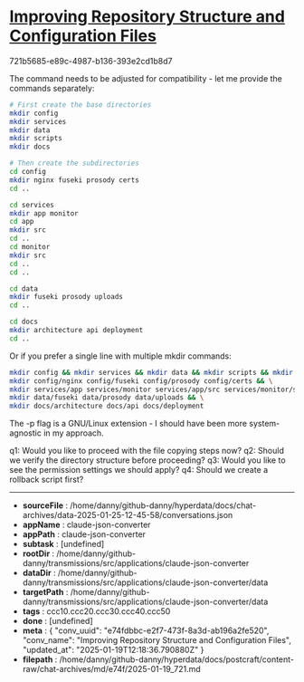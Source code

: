 # [Improving Repository Structure and Configuration Files](https://claude.ai/chat/e74fdbbc-e2f7-473f-8a3d-ab196a2fe520)

721b5685-e89c-4987-b136-393e2cd1b8d7

 The command needs to be adjusted for compatibility - let me provide the commands separately:

```bash
# First create the base directories
mkdir config
mkdir services
mkdir data
mkdir scripts
mkdir docs

# Then create the subdirectories
cd config
mkdir nginx fuseki prosody certs
cd ..

cd services
mkdir app monitor
cd app
mkdir src
cd ..
cd monitor
mkdir src
cd ..
cd ..

cd data
mkdir fuseki prosody uploads
cd ..

cd docs
mkdir architecture api deployment
cd ..
```

Or if you prefer a single line with multiple mkdir commands:

```bash
mkdir config && mkdir services && mkdir data && mkdir scripts && mkdir docs && \
mkdir config/nginx config/fuseki config/prosody config/certs && \
mkdir services/app services/monitor services/app/src services/monitor/src && \
mkdir data/fuseki data/prosody data/uploads && \
mkdir docs/architecture docs/api docs/deployment
```

The -p flag is a GNU/Linux extension - I should have been more system-agnostic in my approach.

q1: Would you like to proceed with the file copying steps now?
q2: Should we verify the directory structure before proceeding?
q3: Would you like to see the permission settings we should apply?
q4: Should we create a rollback script first?

---

* **sourceFile** : /home/danny/github-danny/hyperdata/docs/chat-archives/data-2025-01-25-12-45-58/conversations.json
* **appName** : claude-json-converter
* **appPath** : claude-json-converter
* **subtask** : [undefined]
* **rootDir** : /home/danny/github-danny/transmissions/src/applications/claude-json-converter
* **dataDir** : /home/danny/github-danny/transmissions/src/applications/claude-json-converter/data
* **targetPath** : /home/danny/github-danny/transmissions/src/applications/claude-json-converter/data
* **tags** : ccc10.ccc20.ccc30.ccc40.ccc50
* **done** : [undefined]
* **meta** : {
  "conv_uuid": "e74fdbbc-e2f7-473f-8a3d-ab196a2fe520",
  "conv_name": "Improving Repository Structure and Configuration Files",
  "updated_at": "2025-01-19T12:18:36.790880Z"
}
* **filepath** : /home/danny/github-danny/hyperdata/docs/postcraft/content-raw/chat-archives/md/e74f/2025-01-19_721.md